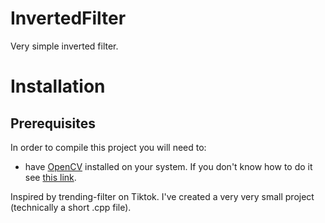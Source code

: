# InvertedFilter
Very simple inverted filter.
# Installation

## Prerequisites
In order to compile this project you will need to:
- have [OpenCV](https://opencv.org/) installed on your system. If you don't know how to do it see [this link](https://docs.opencv.org/master/d9/df8/tutorial_root.html).

Inspired by trending-filter on Tiktok. 
I've created a very very small project (technically a short .cpp file).
